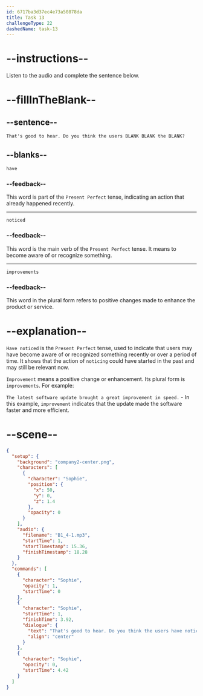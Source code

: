 ```yaml
---
id: 6717ba3d37ec4e73a50878da
title: Task 13
challengeType: 22
dashedName: task-13
---
```


<!-- (audio) Sophie: That's good to hear. Do you think the users have noticed the improvements? -->

# --instructions--

Listen to the audio and complete the sentence below.

# --fillInTheBlank--

## --sentence--

`That's good to hear. Do you think the users BLANK BLANK the BLANK?`

## --blanks--

`have`

### --feedback--

This word is part of the `Present Perfect` tense, indicating an action that already happened recently.

---

`noticed`

### --feedback--

This word is the main verb of the `Present Perfect` tense. It means to become aware of or recognize something.

---

`improvements`

### --feedback--

This word in the plural form refers to positive changes made to enhance the product or service.

# --explanation--

`Have noticed` is the `Present Perfect` tense, used to indicate that users may have become aware of or recognized something recently or over a period of time. It shows that the action of `noticing` could have started in the past and may still be relevant now.

`Improvement` means a positive change or enhancement. Its plural form is `improvements`. For example:

`The latest software update brought a great improvement in speed.` - In this example, `improvement` indicates that the update made the software faster and more efficient.

# --scene--

```json
{
  "setup": {
    "background": "company2-center.png",
    "characters": [
      {
        "character": "Sophie",
        "position": {
          "x": 50,
          "y": 0,
          "z": 1.4
        },
        "opacity": 0
      }
    ],
    "audio": {
      "filename": "B1_4-1.mp3",
      "startTime": 1,
      "startTimestamp": 15.36,
      "finishTimestamp": 18.28
    }
  },
  "commands": [
    {
      "character": "Sophie",
      "opacity": 1,
      "startTime": 0
    },
    {
      "character": "Sophie",
      "startTime": 1,
      "finishTime": 3.92,
      "dialogue": {
        "text": "That's good to hear. Do you think the users have noticed the improvements?",
        "align": "center"
      }
    },
    {
      "character": "Sophie",
      "opacity": 0,
      "startTime": 4.42
    }
  ]
}
```
